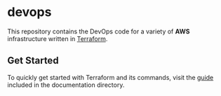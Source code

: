 # devops

This repository contains the DevOps code for a variety of **AWS** infrastructure written in [Terraform](https://www.terraform.io/).

## Get Started

To quickly get started with Terraform and its commands, visit the [guide](/documentation/Terraform.md) included in the documentation directory.
